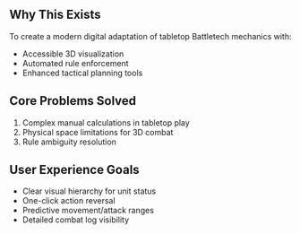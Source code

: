 ## Why This Exists
To create a modern digital adaptation of tabletop Battletech mechanics with:
- Accessible 3D visualization
- Automated rule enforcement
- Enhanced tactical planning tools

## Core Problems Solved
1. Complex manual calculations in tabletop play
2. Physical space limitations for 3D combat
3. Rule ambiguity resolution

## User Experience Goals
- Clear visual hierarchy for unit status
- One-click action reversal
- Predictive movement/attack ranges
- Detailed combat log visibility
